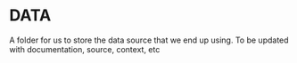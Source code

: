 # DATA
A folder for us to store the data source that we end up using. To be updated with documentation, source, context, etc

